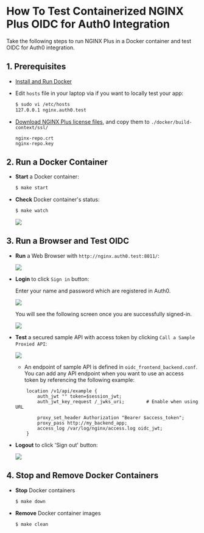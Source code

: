 # How To Test Containerized NGINX Plus OIDC for Auth0 Integration

Take the following steps to run NGINX Plus in a Docker container and test OIDC for Auth0 integration.

## 1. Prerequisites

- [Install and Run Docker](https://docs.docker.com/engine/install/)
- Edit `hosts` file in your laptop via if you want to locally test your app:

  ```bash
  $ sudo vi /etc/hosts
  127.0.0.1 nginx.auth0.test
  ```

- [Download NGINX Plus license files](https://www.nginx.com/free-trial-request/), and copy them to `./docker/build-context/ssl/`

  ```
  nginx-repo.crt
  nginx-repo.key
  ```

## 2. Run a Docker Container

- **Start** a Docker container:

  ```bash
  $ make start
  ```

- **Check** Docker container's status:

  ```bash
  $ make watch
  ```

  ![](./img/make-watch.png)

## 3. Run a Browser and Test OIDC

- **Run** a Web Browser with `http://nginx.auth0.test:8011/`:

  ![](./img/run-browser.png)

- **Login** to click `Sign in` button:

  Enter your name and password which are registered in Auth0.

  ![](./img/login-auth0.png)

  You will see the following screen once you are successfully signed-in.

  ![](./img/logged-in.png)

- **Test** a secured sample API with access token by clicking `Call a Sample Proxied API`:

  ![](./img/sample-api.png)

  - An endpoint of sample API is defined in `oidc_frontend_backend.conf`. You can add any API endpoint when you want to use an access token by referencing the following example:

  ```nginx
      location /v1/api/example {
          auth_jwt "" token=$session_jwt;
          auth_jwt_key_request /_jwks_uri;        # Enable when using URL

          proxy_set_header Authorization "Bearer $access_token";
          proxy_pass http://my_backend_app;
          access_log /var/log/nginx/access.log oidc_jwt;
      }
  ```

- **Logout** to click 'Sign out' button:

  ![](./img/logged-out.png)

## 4. Stop and Remove Docker Containers

- **Stop** Docker containers

  ```bash
  $ make down
  ```

- **Remove** Docker container images

  ```bash
  $ make clean
  ```
